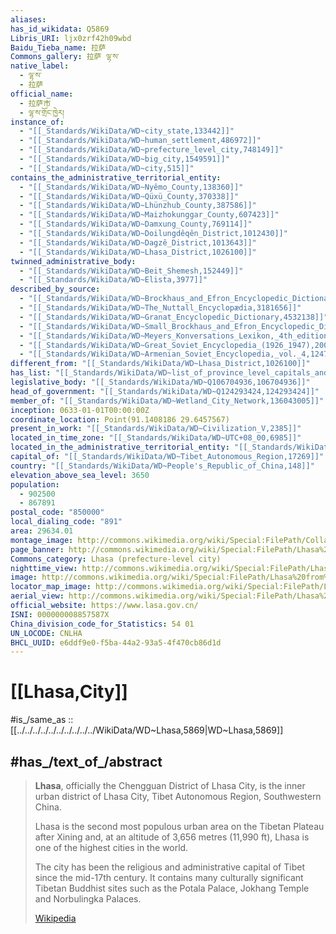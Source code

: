 ```yaml
---
aliases:
has_id_wikidata: Q5869
Libris_URI: ljx0zrf42h09wbd
Baidu_Tieba_name: 拉萨
Commons_gallery: 拉萨 ལྷ་ས་
native_label:
  - ལྷ་ས་
  - 拉萨
official_name:
  - 拉萨市
  - ལྷ་ས་གྲོང་ཁྱེར།
instance_of:
  - "[[_Standards/WikiData/WD~city_state,133442]]"
  - "[[_Standards/WikiData/WD~human_settlement,486972]]"
  - "[[_Standards/WikiData/WD~prefecture_level_city,748149]]"
  - "[[_Standards/WikiData/WD~big_city,1549591]]"
  - "[[_Standards/WikiData/WD~city,515]]"
contains_the_administrative_territorial_entity:
  - "[[_Standards/WikiData/WD~Nyêmo_County,138360]]"
  - "[[_Standards/WikiData/WD~Qüxü_County,370338]]"
  - "[[_Standards/WikiData/WD~Lhünzhub_County,387586]]"
  - "[[_Standards/WikiData/WD~Maizhokunggar_County,607423]]"
  - "[[_Standards/WikiData/WD~Damxung_County,769114]]"
  - "[[_Standards/WikiData/WD~Doilungdêqên_District,1012430]]"
  - "[[_Standards/WikiData/WD~Dagzê_District,1013643]]"
  - "[[_Standards/WikiData/WD~Lhasa_District,1026100]]"
twinned_administrative_body:
  - "[[_Standards/WikiData/WD~Beit_Shemesh,152449]]"
  - "[[_Standards/WikiData/WD~Elista,3977]]"
described_by_source:
  - "[[_Standards/WikiData/WD~Brockhaus_and_Efron_Encyclopedic_Dictionary,602358]]"
  - "[[_Standards/WikiData/WD~The_Nuttall_Encyclopædia,3181656]]"
  - "[[_Standards/WikiData/WD~Granat_Encyclopedic_Dictionary,4532138]]"
  - "[[_Standards/WikiData/WD~Small_Brockhaus_and_Efron_Encyclopedic_Dictionary,19180675]]"
  - "[[_Standards/WikiData/WD~Meyers_Konversations_Lexikon,_4th_edition_(1885_1890),19219752]]"
  - "[[_Standards/WikiData/WD~Great_Soviet_Encyclopedia_(1926_1947),20078554]]"
  - "[[_Standards/WikiData/WD~Armenian_Soviet_Encyclopedia,_vol._4,124737630]]"
different_from: "[[_Standards/WikiData/WD~Lhasa_District,1026100]]"
has_list: "[[_Standards/WikiData/WD~list_of_province_level_capitals_and_sub_provincial_cities_in_the_People's_Republic_of_China,6635522]]"
legislative_body: "[[_Standards/WikiData/WD~Q106704936,106704936]]"
head_of_government: "[[_Standards/WikiData/WD~Q124293424,124293424]]"
member_of: "[[_Standards/WikiData/WD~Wetland_City_Network,136043005]]"
inception: 0633-01-01T00:00:00Z
coordinate_location: Point(91.1408186 29.6457567)
present_in_work: "[[_Standards/WikiData/WD~Civilization_V,2385]]"
located_in_time_zone: "[[_Standards/WikiData/WD~UTC+08_00,6985]]"
located_in_the_administrative_territorial_entity: "[[_Standards/WikiData/WD~Tibet_Autonomous_Region,17269]]"
capital_of: "[[_Standards/WikiData/WD~Tibet_Autonomous_Region,17269]]"
country: "[[_Standards/WikiData/WD~People's_Republic_of_China,148]]"
elevation_above_sea_level: 3650
population:
  - 902500
  - 867891
postal_code: "850000"
local_dialing_code: "891"
area: 29634.01
montage_image: http://commons.wikimedia.org/wiki/Special:FilePath/Collage%20of%20views%20of%20Lhasa%2C%20Tibet.jpg
page_banner: http://commons.wikimedia.org/wiki/Special:FilePath/Lhasa%20from%20the%20Pabonka%20Monastery%20banner.jpg
Commons_category: Lhasa (prefecture-level city)
nighttime_view: http://commons.wikimedia.org/wiki/Special:FilePath/Lhasa%20-%20no%C4%8Dn%C3%AD%20Pot%C3%A1la%20-%20panoramio.jpg
image: http://commons.wikimedia.org/wiki/Special:FilePath/Lhasa%20from%20Potala.JPG
locator_map_image: http://commons.wikimedia.org/wiki/Special:FilePath/Lhasa%20map.svg
aerial_view: http://commons.wikimedia.org/wiki/Special:FilePath/Lhasa%20Valley%20in%20Tibet.jpg
official_website: https://www.lasa.gov.cn/
ISNI: 000000008857587X
China_division_code_for_Statistics: 54 01
UN_LOCODE: CNLHA
BHCL_UUID: e6ddf9e0-f5ba-44a2-93a5-4f470cb86d1d
---
```


# [[Lhasa,City]] 

#is_/same_as :: [[../../../../../../../../../../WikiData/WD~Lhasa,5869|WD~Lhasa,5869]] 

## #has_/text_of_/abstract 

> **Lhasa**, officially the Chengguan District of Lhasa City, 
> is the inner urban district of Lhasa City, Tibet Autonomous Region, Southwestern China.
>
> Lhasa is the second most populous urban area on the Tibetan Plateau after Xining 
> and, at an altitude of 3,656 metres (11,990 ft), 
> Lhasa is one of the highest cities in the world. 
> 
> The city has been the religious and administrative capital of Tibet since the mid-17th century. 
> It contains many culturally significant Tibetan Buddhist sites such as the Potala Palace, 
> Jokhang Temple and Norbulingka Palaces.
>
> [Wikipedia](https://en.wikipedia.org/wiki/Lhasa) 

